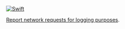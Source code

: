 [![Swift](https://github.com/janodevorg/Report/actions/workflows/swift.yml/badge.svg)](https://github.com/janodevorg/Report/actions/workflows/swift.yml)

[Report network requests for logging purposes](https://janodevorg.github.io/Report/documentation/report/).
